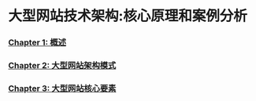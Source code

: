 # 大型网站技术架构:核心原理和案例分析

### [Chapter 1: 概述](chapter-1-概述.md)
### [Chapter 2: 大型网站架构模式](chapter-2-大型网站架构模式.md)
### [Chapter 3: 大型网站核心要素](chapter-3-大型网站核心要素.md)